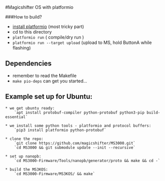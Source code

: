 #Magicshifter OS with platformio

###How to build?
 * [install platformio](http://platformio.org/#!/get-started) (most tricky part)
 * cd to this directory
 * `platformio run` ( compile/dry run )
 * `platformio run --target upload` (upload to MS, hold ButtonA while flashing)

## Dependencies
 * remember to read the Makefile
 * `make pio-deps` can get you started...


## Example set up for Ubuntu:

	* we get ubuntu ready:
		`apt install protobuf-compiler python-protobuf python3-pip build-essential`

	* we install some python tools - platformio and protocol buffers:
		`pip3 install platformio python-protobuf`

	* clone the repo:
		`git clone https://github.com/magicshifter/MS3000.git`
		`cd MS3000 && git submodule update --init --recursive`

	* set up nanopb:
		`cd MS3000-Firmware/Tools/nanopb/generator/proto && make && cd -`

	* build the MS3KOS:
		`cd MS3000-Firmware/MS3KOS/ && make`

	


